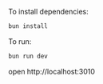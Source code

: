 To install dependencies:
```sh
bun install
```

To run:
```sh
bun run dev
```

open http://localhost:3010
